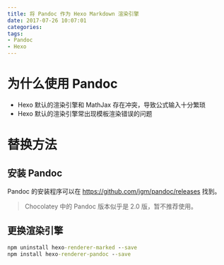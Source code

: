```yaml
---
title: 将 Pandoc 作为 Hexo Markdown 渲染引擎
date: 2017-07-26 10:07:01
categories:
tags:
- Pandoc
- Hexo
---
```


# 为什么使用 Pandoc
- Hexo 默认的渲染引擎和 MathJax 存在冲突，导致公式输入十分繁琐
- Hexo 默认的渲染引擎常出现模板渲染错误的问题

# 替换方法
## 安装 Pandoc
Pandoc 的安装程序可以在 https://github.com/jgm/pandoc/releases 找到。

> Chocolatey 中的 Pandoc 版本似乎是 2.0 版，暂不推荐使用。

## 更换渲染引擎

```bat
npm uninstall hexo-renderer-marked --save
npm install hexo-renderer-pandoc --save
```
